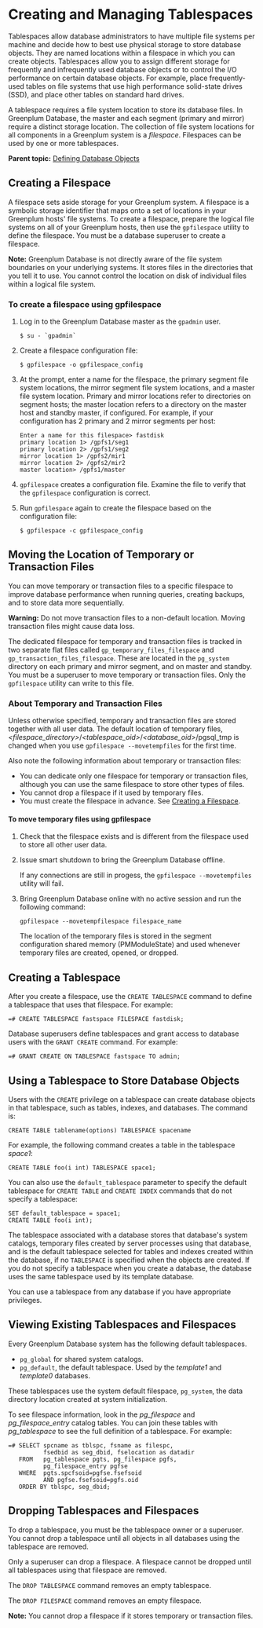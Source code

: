 # Creating and Managing Tablespaces 

Tablespaces allow database administrators to have multiple file systems per machine and decide how to best use physical storage to store database objects. They are named locations within a filespace in which you can create objects. Tablespaces allow you to assign different storage for frequently and infrequently used database objects or to control the I/O performance on certain database objects. For example, place frequently-used tables on file systems that use high performance solid-state drives \(SSD\), and place other tables on standard hard drives.

A tablespace requires a file system location to store its database files. In Greenplum Database, the master and each segment \(primary and mirror\) require a distinct storage location. The collection of file system locations for all components in a Greenplum system is a *filespace*. Filespaces can be used by one or more tablespaces.

**Parent topic:** [Defining Database Objects](../ddl/ddl.html)

## Creating a Filespace 

A filespace sets aside storage for your Greenplum system. A filespace is a symbolic storage identifier that maps onto a set of locations in your Greenplum hosts' file systems. To create a filespace, prepare the logical file systems on all of your Greenplum hosts, then use the `gpfilespace` utility to define the filespace. You must be a database superuser to create a filespace.

**Note:** Greenplum Database is not directly aware of the file system boundaries on your underlying systems. It stores files in the directories that you tell it to use. You cannot control the location on disk of individual files within a logical file system.

### To create a filespace using gpfilespace 

1.  Log in to the Greenplum Database master as the `gpadmin` user.

    ```
    $ su - `gpadmin`
    ```

2.  Create a filespace configuration file:

    ```
    $ gpfilespace -o gpfilespace_config
    ```

3.  At the prompt, enter a name for the filespace, the primary segment file system locations, the mirror segment file system locations, and a master file system location. Primary and mirror locations refer to directories on segment hosts; the master location refers to a directory on the master host and standby master, if configured. For example, if your configuration has 2 primary and 2 mirror segments per host:

    ```
    Enter a name for this filespace> fastdisk
    primary location 1> /gpfs1/seg1
    primary location 2> /gpfs1/seg2
    mirror location 1> /gpfs2/mir1
    mirror location 2> /gpfs2/mir2
    master location> /gpfs1/master
    
    ```

4.  `gpfilespace` creates a configuration file. Examine the file to verify that the `gpfilespace` configuration is correct.
5.  Run `gpfilespace` again to create the filespace based on the configuration file:

    ```
    $ gpfilespace -c gpfilespace_config
    ```


## Moving the Location of Temporary or Transaction Files 

You can move temporary or transaction files to a specific filespace to improve database performance when running queries, creating backups, and to store data more sequentially.

**Warning:** Do not move transaction files to a non-default location. Moving transaction files might cause data loss.

The dedicated filespace for temporary and transaction files is tracked in two separate flat files called `gp_temporary_files_filespace` and `gp_transaction_files_filespace`. These are located in the `pg_system` directory on each primary and mirror segment, and on master and standby. You must be a superuser to move temporary or transaction files. Only the `gpfilespace` utility can write to this file.

### About Temporary and Transaction Files 

Unless otherwise specified, temporary and transaction files are stored together with all user data. The default location of temporary files, *<filespace\_directory\>*/*<tablespace\_oid\>*/*<database\_oid\>*/pgsql\_tmp is changed when you use `gpfilespace --movetempfiles` for the first time.

Also note the following information about temporary or transaction files:

-   You can dedicate only one filespace for temporary or transaction files, although you can use the same filespace to store other types of files.
-   You cannot drop a filespace if it used by temporary files.
-   You must create the filespace in advance. See [Creating a Filespace](#topic10).

#### To move temporary files using gpfilespace 

1.  Check that the filespace exists and is different from the filespace used to store all other user data.
2.  Issue smart shutdown to bring the Greenplum Database offline.

    If any connections are still in progess, the `gpfilespace --movetempfiles` utility will fail.

3.  Bring Greenplum Database online with no active session and run the following command:

    ```
    gpfilespace --movetempfilespace filespace_name
    ```

    The location of the temporary files is stored in the segment configuration shared memory \(PMModuleState\) and used whenever temporary files are created, opened, or dropped.


## Creating a Tablespace 

After you create a filespace, use the `CREATE TABLESPACE` command to define a tablespace that uses that filespace. For example:

```
=# CREATE TABLESPACE fastspace FILESPACE fastdisk;

```

Database superusers define tablespaces and grant access to database users with the `GRANT CREATE` command. For example:

```
=# GRANT CREATE ON TABLESPACE fastspace TO admin;

```

## Using a Tablespace to Store Database Objects 

Users with the `CREATE` privilege on a tablespace can create database objects in that tablespace, such as tables, indexes, and databases. The command is:

```
CREATE TABLE tablename(options) TABLESPACE spacename

```

For example, the following command creates a table in the tablespace *space1*:

```
CREATE TABLE foo(i int) TABLESPACE space1;

```

You can also use the `default_tablespace` parameter to specify the default tablespace for `CREATE TABLE` and `CREATE INDEX` commands that do not specify a tablespace:

```
SET default_tablespace = space1;
CREATE TABLE foo(i int);

```

The tablespace associated with a database stores that database's system catalogs, temporary files created by server processes using that database, and is the default tablespace selected for tables and indexes created within the database, if no `TABLESPACE` is specified when the objects are created. If you do not specify a tablespace when you create a database, the database uses the same tablespace used by its template database.

You can use a tablespace from any database if you have appropriate privileges.

## Viewing Existing Tablespaces and Filespaces 

Every Greenplum Database system has the following default tablespaces.

-   `pg_global` for shared system catalogs.
-   `pg_default`, the default tablespace. Used by the *template1* and *template0* databases.

These tablespaces use the system default filespace, `pg_system`, the data directory location created at system initialization.

To see filespace information, look in the *pg\_filespace* and *pg\_filespace\_entry* catalog tables. You can join these tables with *pg\_tablespace* to see the full definition of a tablespace. For example:

```
=# SELECT spcname as tblspc, fsname as filespc, 
          fsedbid as seg_dbid, fselocation as datadir 
   FROM   pg_tablespace pgts, pg_filespace pgfs, 
          pg_filespace_entry pgfse 
   WHERE  pgts.spcfsoid=pgfse.fsefsoid 
          AND pgfse.fsefsoid=pgfs.oid 
   ORDER BY tblspc, seg_dbid;

```

## Dropping Tablespaces and Filespaces 

To drop a tablespace, you must be the tablespace owner or a superuser. You cannot drop a tablespace until all objects in all databases using the tablespace are removed.

Only a superuser can drop a filespace. A filespace cannot be dropped until all tablespaces using that filespace are removed.

The `DROP TABLESPACE` command removes an empty tablespace.

The `DROP FILESPACE` command removes an empty filespace.

**Note:** You cannot drop a filespace if it stores temporary or transaction files.


